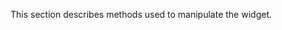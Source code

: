 <!--**
/*-------------------------------------------
    Auto-generated file. Do not modify.
-------------------------------------------

**-->

<!--shortDescription-->
This section describes methods used to manipulate the widget.
<!--/shortDescription-->

<!--fullDescription-->

<!--/fullDescription-->